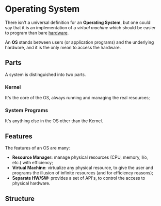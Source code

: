 # Operating System

There isn't a universal definition for an **Operating System**, but one could say that it is an implementation of a *virtual machine* which should be easier to program than bare [hardware](High-Level%20Computer%20Architecture).

An **OS** stands between users (or application programs) and the underlying hardware, and it is the only mean to access the hardware.

## Parts

A system is distinguished into two parts.

### Kernel
It's the core of the OS, always running and managing the real resources;

### System Programs
It's anything else in the OS other than the Kernel.

## Features

The features of an OS are many:
- **Resource Manager:** manage physical resources (CPU, memory, I/o, etc.) with efficiency;
- **Virtual Machine:** virtualize any physical resource, to give the user and programs the illusion of infinite resources (and for efficiency reasons);
- **Separate HW/SW:** provides a set of API's, to control the access to physical hardware.

## Structure